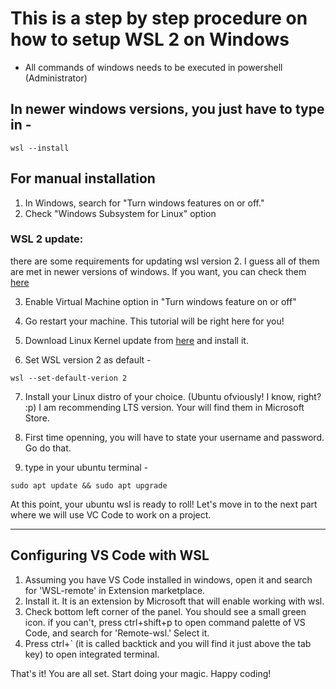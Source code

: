 # This is a step by step procedure on how to setup WSL 2 on Windows
* All commands of windows needs to be executed in powershell (Administrator)

## In newer windows versions, you just have to type in  - 
```
wsl --install
```

## For manual installation

1. In Windows, search for "Turn windows features on or off."
2. Check "Windows Subsystem for Linux" option

### WSL 2 update:
there are some requirements for updating wsl version 2. I guess all of them are met in newer versions of windows. If you want, you can check them [here](https://docs.microsoft.com/en-us/windows/wsl/install-manual)

3. Enable Virtual Machine option in "Turn windows feature on or off"
4. Go restart your machine. This tutorial will be right here for you!

5. Download Linux Kernel update from [here](https://wslstorestorage.blob.core.windows.net/wslblob/wsl_update_x64.msi) and install it. 

6. Set WSL version 2 as default - 
```
wsl --set-default-verion 2
```

7. Install your Linux distro of your choice. (Ubuntu ofviously! I know, right? :p) I am recommending LTS version. Your will find them in Microsoft Store. 

8. First time openning, you will have to state your username and password. Go do that. 

9. type in your ubuntu terminal - 
```
sudo apt update && sudo apt upgrade
```

At this point, your ubuntu wsl is ready to roll! Let's move in to the next part where we will use VC Code to work on a project. 

---

## Configuring VS Code with WSL

1. Assuming you have VS Code installed in windows, open it and search for 'WSL-remote' in Extension marketplace. 
2. Install it. It is an extension by Microsoft that will enable working with wsl.
3. Check bottom left corner of the panel. You should see a small green icon. if you can't, press ctrl+shift+p to open command palette of VS Code, and search for 'Remote-wsl.' Select it. 
4. Press ctrl+` (it is called backtick and you will find it just above the tab key) to open integrated terminal. 

That's it! You are all set. Start doing your magic. Happy coding!  
